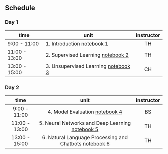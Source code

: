 ## Schedule

### Day 1

| time          | unit         | instructor  |
|-------------|-------------|:-----------:|
| 9:00 - 11:00  | 1. Introduction [notebook 1](~/notebooks/1_introduction.ipynb) | TH |
| 11:00 - 13:00  | 2. Supervised Learning [notebook 2](../notebooks/2_supervised_learning.ipynb) | TH |
| 13:00 - 15:00  | 3. Unsupervised Learning [notebook 3](notebooks/3_unsupervised_learning.ipynb)| CH |


### Day 2
| time          | unit         | instructor  |
|:-------------:|:-------------:|:-----------:|
| 9:00 - 11:00  | 4. Model Evaluation [notebook 4](notebooks/4_model_evaluation.ipynb)| BS |
| 11:00 - 13:00  | 5. Neural Networks and Deep Learning [notebook 5](notebooks/5_neural_networks.ipynb) | TH |
| 13:00 - 15:00  | 6. Natural Language Processing and Chatbots [notebook 6](notebooks/6_nlp.ipynb)| TH |





